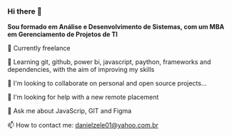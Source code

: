 ### Hi there 👋

**Sou formado em Análise e Desenvolvimento de Sistemas, com um MBA em Gerenciamento de Projetos de TI** 

 🔭 Currently freelance
 
 🌱 Learning git, github, power bi, javascript, paython, frameworks and dependencies, with the aim of improving my skills
 
 👯 I'm looking to collaborate on personal and open source projects...

 🤔 I'm looking for help with a new remote placement
 
 💬 Ask me about JavaScrip, GIT and Figma
 
 📫 How to contact me: danielzele01@yahoo.com.br
